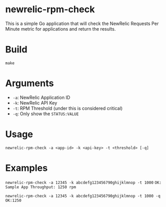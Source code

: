 # newrelic-rpm-check
This is a simple Go application that will check the NewRelic Requests Per Minute metric for applications and return the results.

# Build
`make`

# Arguments

* `-a`: NewRelic Application ID
* `-k`: NewRelic API Key
* `-t`: RPM Threshold (under this is considered critical)
* `-q`: Only show the `STATUS:VALUE`

# Usage
`newrelic-rpm-check -a <app-id> -k <api-key> -t <threshold> [-q]`

# Examples

`newrelic-rpm-check -a 12345 -k abcdefg123456790ghijklmnop -t 1000`
`OK: Sample App Throughput: 1250 rpm`

`newrelic-rpm-check -a 12345 -k abcdefg123456790ghijklmnop -t 1000 -q`
`OK:1250`
